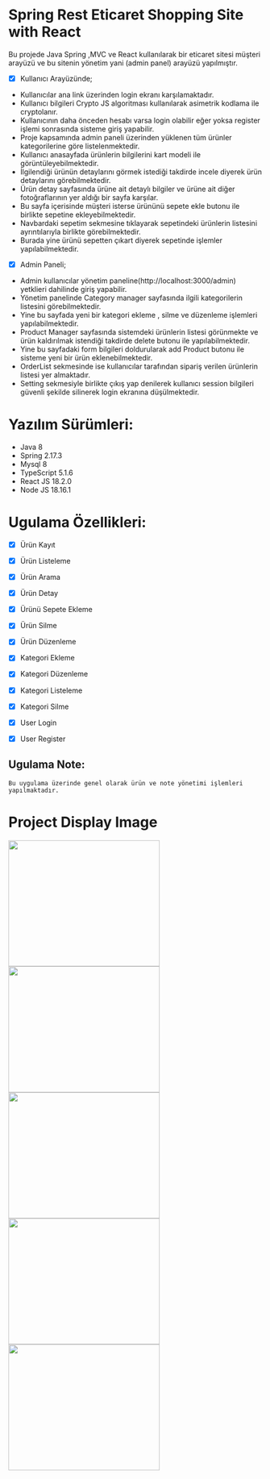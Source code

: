 # Spring Rest Eticaret Shopping Site with React

Bu projede Java Spring ,MVC ve React kullanılarak bir eticaret sitesi müşteri arayüzü ve bu sitenin yönetim yani (admin panel) arayüzü yapılmıştır. 
 - [x]  Kullanıcı Arayüzünde;
  - Kullanıcılar ana link üzerinden login ekranı karşılamaktadır.
  - Kullanıcı bilgileri Crypto JS algoritması kullanılarak  asimetrik kodlama ile cryptolanır.
  - Kullanıcının daha önceden hesabı varsa login olabilir eğer yoksa register işlemi sonrasında sisteme giriş yapabilir.
  - Proje kapsamında admin paneli üzerinden yüklenen tüm ürünler kategorilerine göre listelenmektedir.
  - Kullanıcı anasayfada ürünlerin bilgilerini kart modeli ile görüntüleyebilmektedir.
  - İlgilendiği ürünün detaylarını görmek istediği takdirde incele diyerek ürün detaylarını görebilmektedir.
  - Ürün detay sayfasında ürüne ait detaylı bilgiler ve ürüne ait diğer fotoğraflarının yer aldığı bir sayfa karşılar. 
  - Bu sayfa içerisinde müşteri isterse ürününü sepete ekle butonu ile birlikte sepetine ekleyebilmektedir.
  - Navbardaki sepetim sekmesine tıklayarak sepetindeki ürünlerin listesini ayrıntılarıyla birlikte görebilmektedir.
  - Burada yine ürünü sepetten çıkart diyerek sepetinde işlemler yapılabilmektedir.
 - [x]  Admin Paneli;
  - Admin kullanıcılar yönetim paneline(http://localhost:3000/admin) yetklieri dahilinde  giriş yapabilir.
  - Yönetim panelinde Category manager sayfasında ilgili kategorilerin listesini görebilmektedir.
  - Yine bu sayfada yeni bir kategori ekleme , silme ve düzenleme işlemleri yapılabilmektedir.
  - Product Manager sayfasında sistemdeki ürünlerin listesi görünmekte ve ürün kaldırılmak istendiği takdirde delete butonu ile yapılabilmektedir.
  - Yine bu sayfadaki form bilgileri doldurularak add Product butonu ile sisteme yeni bir ürün eklenebilmektedir.
  - OrderList sekmesinde ise kullanıcılar tarafından sipariş verilen ürünlerin listesi yer almaktadır.
  - Setting sekmesiyle birlikte çıkış yap denilerek kullanıcı session bilgileri güvenli şekilde silinerek login ekranına düşülmektedir.


# Yazılım Sürümleri:
- Java 8
- Spring 2.17.3
- Mysql 8
- TypeScript 5.1.6
- React JS  18.2.0
- Node JS 18.16.1
  
    
# Ugulama Özellikleri:

- [x] Ürün Kayıt
- [x] Ürün Listeleme
- [x] Ürün Arama
- [x] Ürün Detay
- [x] Ürünü Sepete Ekleme
- [x] Ürün Silme
- [x] Ürün Düzenleme
- [x] Kategori Ekleme
- [x] Kategori Düzenleme
- [x] Kategori Listeleme
- [x] Kategori Silme
- [x] User Login
- [x] User Register


## Ugulama Note:
```
Bu uygulama üzerinde genel olarak ürün ve note yönetimi işlemleri yapılmaktadır.
```


# Project Display Image
<p>

<img src="https://github.com/isahatipoglu74/Spring_MVC_Product_Manager_and_Note_App/blob/main/1.png" width="300" height="250" style="max-width:100%;"></a>
<img src="https://github.com/isahatipoglu74/Spring_MVC_Product_Manager_and_Note_App/blob/main/2.png" width="300" height="250" style="max-width:100%;"></a>
<img src="https://github.com/isahatipoglu74/Spring_MVC_Product_Manager_and_Note_App/blob/main/3.png" width="300" height="250" style="max-width:100%;"></a>
<img src="https://github.com/isahatipoglu74/Spring_MVC_Product_Manager_and_Note_App/blob/main/4.png" width="300" height="250" style="max-width:100%;"></a>
<img src="https://github.com/isahatipoglu74/Spring_MVC_Product_Manager_and_Note_App/blob/main/5.png" width="300" height="250" style="max-width:100%;"></a>
</p>


